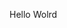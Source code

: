 Hello Wolrd



















































































































































































































































































































































































































































































































































































































































































































































































































































































































































